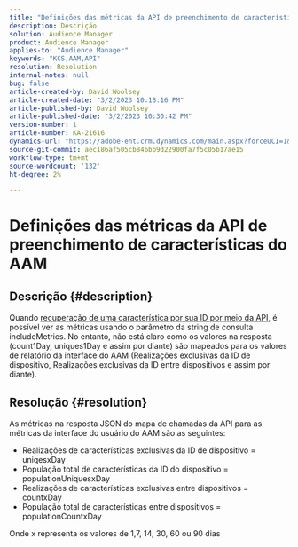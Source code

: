 ```yaml
---
title: "Definições das métricas da API de preenchimento de características do AAM"
description: Descrição
solution: Audience Manager
product: Audience Manager
applies-to: "Audience Manager"
keywords: "KCS,AAM,API"
resolution: Resolution
internal-notes: null
bug: false
article-created-by: David Woolsey
article-created-date: "3/2/2023 10:18:16 PM"
article-published-by: David Woolsey
article-published-date: "3/2/2023 10:30:42 PM"
version-number: 1
article-number: KA-21616
dynamics-url: "https://adobe-ent.crm.dynamics.com/main.aspx?forceUCI=1&pagetype=entityrecord&etn=knowledgearticle&id=85960b1a-48b9-ed11-83fe-6045bd006d92"
source-git-commit: aec186af505cb846bb9d22900fa7f5c05b17ae15
workflow-type: tm+mt
source-wordcount: '132'
ht-degree: 2%

---
```


# Definições das métricas da API de preenchimento de características do AAM

## Descrição {#description}

Quando [recuperação de uma característica por sua ID por meio da API](https://bank.demdex.com/portal/swagger/index.html#/Traits%20API/get_traits__sid_), é possível ver as métricas usando o parâmetro da string de consulta includeMetrics. No entanto, não está claro como os valores na resposta (count1Day, uniques1Day e assim por diante) são mapeados para os valores de relatório da interface do AAM (Realizações exclusivas da ID de dispositivo, Realizações exclusivas da ID entre dispositivos e assim por diante). 

## Resolução {#resolution}


As métricas na resposta JSON do mapa de chamadas da API para as métricas da interface do usuário do AAM são as seguintes:

- Realizações de características exclusivas da ID de dispositivo = uniqesxDay
- População total de características da ID do dispositivo = populationUniquesxDay
- Realizações de características exclusivas entre dispositivos = countxDay
- População total de características entre dispositivos = populationCountxDay


Onde x representa os valores de 1,7, 14, 30, 60 ou 90 dias
